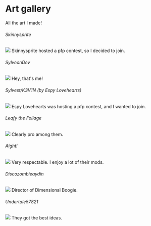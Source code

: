 # Art gallery
All the art I made!

###### Skinnysprite
![](https://github.com/Sylveondev/Sylveondev.github.io/raw/master/images/fanart/skinnysprite.png)
Skinnysprite hosted a pfp contest, so I decided to join.

###### SylveonDev
![](https://github.com/Sylveondev/Sylveondev.github.io/raw/master/images/fanart/sylveondev.png)
Hey, that's me!

###### Sylvest/K3V1N (by Espy Lovehearts)
![](https://github.com/Sylveondev/Sylveondev.github.io/raw/master/images/fanart/sylvest.png)
Espy Lovehearts was hosting a pfp contest, and I wanted to join.
###### Leafy the Foliage
![](https://github.com/Sylveondev/Sylveondev.github.io/raw/master/images/fanart/foliage.png)
Clearly pro among them.

###### Aight!
![](https://github.com/Sylveondev/Sylveondev.github.io/raw/master/images/fanart/aight.png)
Very respectable. I enjoy a lot of their mods.

###### Discozombieaydin
![](https://github.com/Sylveondev/Sylveondev.github.io/raw/master/images/fanart/disco.png)
Director of Dimensional Boogie.

###### Undertale57821
![](https://github.com/Sylveondev/Sylveondev.github.io/raw/master/images/fanart/undertale.png)
They got the best ideas.
